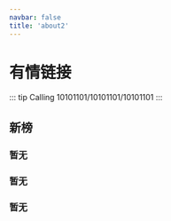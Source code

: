 ```yaml
---
navbar: false
title: 'about2'
---
```


# 有情链接

::: tip Calling
10101101/10101101/10101101
:::

## 新榜

###  暂无
###  暂无
###  暂无